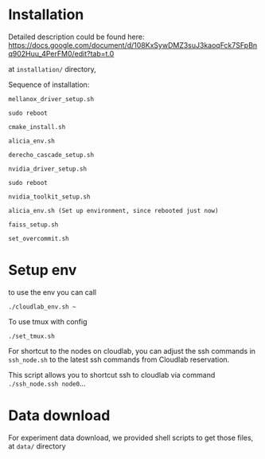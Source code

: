 # Installation

Detailed description could be found here: https://docs.google.com/document/d/108KxSywDMZ3suJ3kaoqFck7SFpBnq902Huu_4PerFM0/edit?tab=t.0

at ```installation/``` directory,

Sequence of installation:
```
mellanox_driver_setup.sh

sudo reboot

cmake_install.sh

alicia_env.sh

derecho_cascade_setup.sh

nvidia_driver_setup.sh

sudo reboot

nvidia_toolkit_setup.sh

alicia_env.sh (Set up environment, since rebooted just now)

faiss_setup.sh

set_overcommit.sh
```

# Setup env

to use the env you can call
```
./cloudlab_env.sh ~
```

To use tmux with config
```
./set_tmux.sh
```

For shortcut to the nodes on cloudlab, you can adjust the ssh commands in ```ssh_node.sh``` to the latest ssh commands from Cloudlab reservation.

This script allows you to shortcut ssh to cloudlab via command ```./ssh_node.ssh node0```...

# Data download

For experiment data download, we provided shell scripts to get those files, at ```data/``` directory
